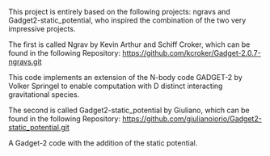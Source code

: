 This project is entirely based on the following projects: ngravs and Gadget2-static_potential, 
who inspired the combination of the two very impressive projects.

The first is called Ngrav by Kevin Arthur and Schiff Croker, which can be found in the following Repository: https://github.com/kcroker/Gadget-2.0.7-ngravs.git

This code implements an extension of the N-body code GADGET-2 by Volker Springel to enable computation with D distinct interacting gravitational species.

The second is called Gadget2-static_potential by Giuliano, which can be found in the following Repository: https://github.com/giulianoiorio/Gadget2-static_potential.git

A Gadget-2 code with the addition of the static potential.
